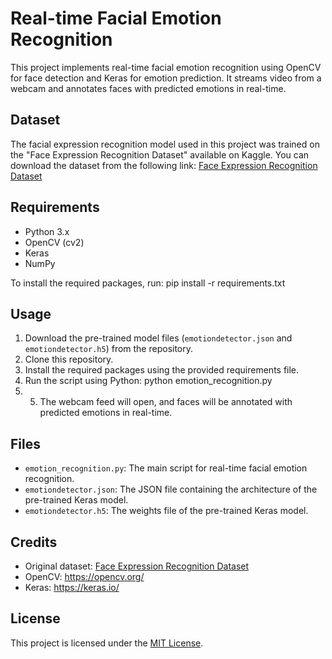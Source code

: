 # Real-time Facial Emotion Recognition

This project implements real-time facial emotion recognition using OpenCV for face detection and Keras for emotion prediction. It streams video from a webcam and annotates faces with predicted emotions in real-time.

## Dataset
The facial expression recognition model used in this project was trained on the "Face Expression Recognition Dataset" available on Kaggle. You can download the dataset from the following link:
[Face Expression Recognition Dataset](https://www.kaggle.com/datasets/jonathanoheix/face-expression-recognition-dataset)

## Requirements
- Python 3.x
- OpenCV (cv2)
- Keras
- NumPy

To install the required packages, run: pip install -r requirements.txt

## Usage
1. Download the pre-trained model files (`emotiondetector.json` and `emotiondetector.h5`) from the repository.
2. Clone this repository.
3. Install the required packages using the provided requirements file.
4. Run the script using Python: python emotion_recognition.py
5. 5. The webcam feed will open, and faces will be annotated with predicted emotions in real-time.

## Files
- `emotion_recognition.py`: The main script for real-time facial emotion recognition.
- `emotiondetector.json`: The JSON file containing the architecture of the pre-trained Keras model.
- `emotiondetector.h5`: The weights file of the pre-trained Keras model.

## Credits
- Original dataset: [Face Expression Recognition Dataset](https://www.kaggle.com/datasets/jonathanoheix/face-expression-recognition-dataset)
- OpenCV: https://opencv.org/
- Keras: https://keras.io/

## License
This project is licensed under the [MIT License](LICENSE).


